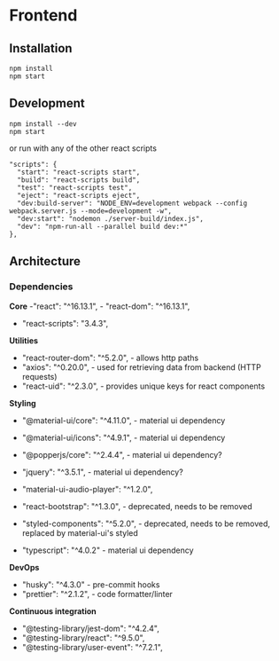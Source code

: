 # Frontend

## Installation
```
npm install
npm start
```

## Development
```
npm install --dev
npm start
```
or run with any of the other react scripts
  ```
"scripts": {
    "start": "react-scripts start",
    "build": "react-scripts build",
    "test": "react-scripts test",
    "eject": "react-scripts eject",
    "dev:build-server": "NODE_ENV=development webpack --config webpack.server.js --mode=development -w",
    "dev:start": "nodemon ./server-build/index.js",
    "dev": "npm-run-all --parallel build dev:*"
  },
```
## Architecture
### Dependencies
**Core**
    -"react": "^16.13.1",
    - "react-dom": "^16.13.1",
  -  "react-scripts": "3.4.3", 
    
**Utilities**
   - "react-router-dom": "^5.2.0", - allows http paths
   - "axios": "^0.20.0", - used for retrieving data from backend (HTTP requests)
  -  "react-uid": "^2.3.0", - provides unique keys for react components
    
**Styling**
  -  "@material-ui/core": "^4.11.0",  - material ui dependency
   - "@material-ui/icons": "^4.9.1",  - material ui dependency
  -  "@popperjs/core": "^2.4.4",  - material ui dependency?
   - "jquery": "^3.5.1",  - material ui dependency?
  -  "material-ui-audio-player": "^1.2.0",
   - "react-bootstrap": "^1.3.0", - deprecated, needs to be removed

   - "styled-components": "^5.2.0", - deprecated, needs to be removed, replaced by material-ui's styled
   - "typescript": "^4.0.2" - material ui dependency
       
**DevOps**
-   "husky": "^4.3.0" - pre-commit hooks
-   "prettier": "^2.1.2", - code formatter/linter
   
**Continuous integration**
-  "@testing-library/jest-dom": "^4.2.4",
-  "@testing-library/react": "^9.5.0",
-  "@testing-library/user-event": "^7.2.1",
